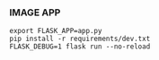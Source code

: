 ### IMAGE APP

```
export FLASK_APP=app.py
pip install -r requirements/dev.txt
FLASK_DEBUG=1 flask run --no-reload
```

